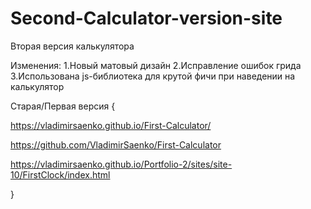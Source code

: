 # Second-Calculator-version-site
 
Вторая версия калькулятора

Изменения:
1.Новый матовый дизайн
2.Исправление ошибок грида
3.Использована js-библиотека для крутой фичи при наведении на калькулятор

Старая/Первая версия {

https://vladimirsaenko.github.io/First-Calculator/

https://github.com/VladimirSaenko/First-Calculator

https://vladimirsaenko.github.io/Portfolio-2/sites/site-10/FirstClock/index.html

}

